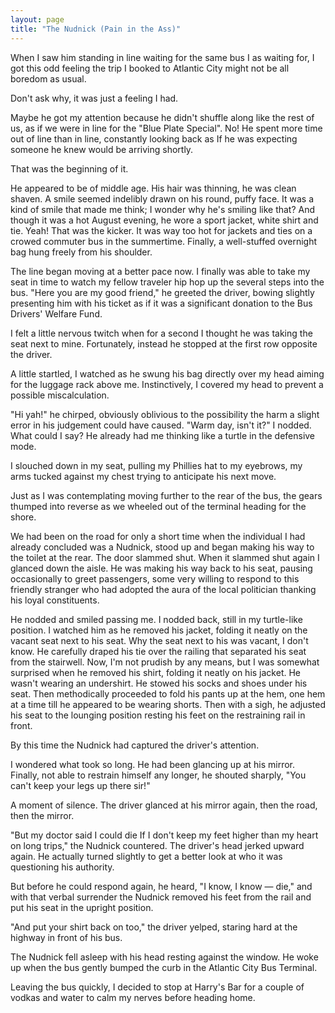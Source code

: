 ```yaml
---
layout: page
title: "The Nudnick (Pain in the Ass)"
---
```


When I saw him standing in line waiting for the same bus I as waiting for, I got this odd feeling the trip I booked to Atlantic City might not be all boredom as usual.

Don't ask why, it was just a feeling I had.

Maybe he got my attention because he didn't shuffle along like the rest of us, as if we were in line for the "Blue Plate Special". No! He spent more time out of line than in line, constantly looking back as If he was expecting someone he knew would be arriving shortly.

That was the beginning of it.

He appeared to be of middle age. His hair was thinning, he was clean shaven. A smile seemed indelibly drawn on his round, puffy face. It was a kind of smile that made me think; I wonder why he's smiling like that? And though it was a hot August evening, he wore a sport jacket, white shirt and tie. Yeah! That was the kicker. It was way too hot for jackets and ties on a crowed commuter bus in the summertime. Finally, a well-stuffed overnight bag hung freely from his shoulder.

The line began moving at a better pace now. I finally was able to take my seat in time to watch my fellow traveler hip hop up the several steps into the bus. "Here you are my good friend," he greeted the driver, bowing slightly presenting him with his ticket as if it was a significant donation to the Bus Drivers' Welfare Fund.

I felt a little nervous twitch when for a second I thought he was taking the seat next to mine. Fortunately, instead he stopped at the first row opposite the driver.

A little startled, I watched as he swung his bag directly over my head aiming for the luggage rack above me. Instinctively, I covered my head to prevent a possible miscalculation.

"Hi yah!" he chirped, obviously oblivious to the possibility the harm a slight error in his judgement could have caused. "Warm day, isn't it?" I nodded. What could I say? He already had me thinking like a turtle in the defensive mode.

I slouched down in my seat, pulling my Phillies hat to my eyebrows, my arms tucked 
against my chest trying to anticipate his next move.

Just as I was contemplating moving further to the rear of the bus, the gears thumped into reverse as we wheeled out of the terminal heading for the shore.

We had been on the road for only a short time when the individual I had already concluded was a Nudnick, stood up and began making his way to the toilet at the rear. The door slammed shut. When it slammed shut again I glanced down the aisle. He was making his way back to his seat, pausing occasionally to greet passengers, some very willing to respond to this friendly stranger who had adopted the aura of the local politician thanking his loyal constituents.

He nodded and smiled passing me. I nodded back, still in my turtle-like position. I watched him as he removed his jacket, folding it neatly on the vacant seat next to his seat. Why the seat next to his was vacant, I don't know. He carefully draped his tie over the railing that separated his seat from the stairwell. Now, I'm not prudish by any means, but I was somewhat surprised when he removed his shirt, folding it neatly on his jacket. He wasn't wearing an undershirt. He stowed his socks and shoes under his seat. Then methodically proceeded to fold his pants up at the hem, one hem at a time till he appeared to be wearing shorts. Then with a sigh, he adjusted his seat to the lounging position resting his feet on the restraining rail in front.

By this time the Nudnick had captured the driver's attention.

I wondered what took so long. He had been glancing up at his mirror. Finally, not able to restrain himself any longer, he shouted sharply, "You can't keep your legs up there sir!"

A moment of silence. The driver glanced at his mirror again, then the road, then the mirror.

"But my doctor said I could die If I don't keep my feet higher than my heart on long trips," the Nudnick countered. The driver's head jerked upward again. He actually turned slightly to get a better look at who it was questioning his authority.

But before he could respond again, he heard, "I know, I know — die," and with that verbal surrender the Nudnick removed his feet from the rail and put his seat in the upright position.

"And put your shirt back on too," the driver yelped, staring hard at the highway in front of his bus.

The Nudnick fell asleep with his head resting against the window. He woke up when the bus gently bumped the curb in the Atlantic City Bus Terminal.

Leaving the bus quickly, I decided to stop at Harry's Bar for a couple of vodkas and water to calm my nerves before heading home.